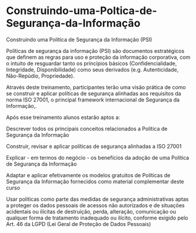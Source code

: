 # Construindo-uma-Poltica-de-Segurança-da-Informação
Construindo uma Política de Segurança da Informação (PSI) 


Políticas de segurança da informação (PSI) são documentos estratégicos que definem as regras para uso e proteção da informação corporativa, com o intuito de resguardar tanto os princípios básicos (Confidencialidade, Integridade, Disponibilidade) como seus derivados (e.g. Autenticidade, Não-Repúdio, Propriedade).

Através deste treinamento, participantes terão uma visão prática de como se construir e aplicar políticas de segurança alinhadas aos requisitos da norma ISO 27001, o principal framework internacional de Segurança da Informação,.

Após esse treinamento alunos estarão aptos a:

Descrever todos os principais conceitos relacionados a Política de Segurança da Informação

Construir, revisar e aplicar políticas de segurança alinhadas a ISO 27001

Explicar - em termos do negócio - os benefícios da adoção de uma Política de Segurança da Informação

Adaptar e aplicar efetivamente os modelos gratuitos de Políticas de Segurança da Informação fornecidos como material complementar deste curso

Usar políticas como parte das medidas de segurança administrativas aptas a proteger os dados pessoais de acessos não autorizados e de situações acidentais ou ilícitas de destruição, perda, alteração, comunicação ou qualquer forma de tratamento inadequado ou ilícito, conforme exigido pelo Art. 46 da LGPD (Lei Geral de Proteção de Dados Pessoais)
